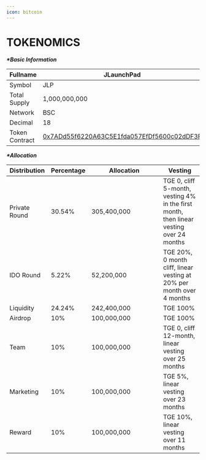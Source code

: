 ```yaml
---
icon: bitcoin
---
```


# TOKENOMICS

_**\*Basic Information**_

| Fullname       | JLaunchPad                                                                                                         |
| -------------- | ------------------------------------------------------------------------------------------------------------------ |
| Symbol         | JLP                                                                                                                |
| Total Supply   | 1,000,000,000                                                                                                      |
| Network        | BSC                                                                                                                |
| Decimal        | 18                                                                                                                 |
| Token Contract | [0x7ADd55f6220A63C5E1fda057EfDf5600c02dDF3F](https://bscscan.com/token/0x7add55f6220a63c5e1fda057efdf5600c02ddf3f) |

_**\*Allocation**_

<table><thead><tr><th>Distribution</th><th>Percentage</th><th width="171">Allocation</th><th>Vesting</th></tr></thead><tbody><tr><td>Private Round</td><td>30.54%</td><td>305,400,000</td><td>TGE 0, cliff 5-month, vesting 4% in the first month, then linear vesting over 24 months</td></tr><tr><td>IDO Round</td><td>5.22%</td><td>52,200,000</td><td>TGE 20%, 0 month cliff, linear vesting at 20% per month over 4 months</td></tr><tr><td>Liquidity</td><td>24.24%</td><td>242,400,000</td><td>TGE 100%</td></tr><tr><td>Airdrop</td><td>10%</td><td>100,000,000</td><td>TGE 100%</td></tr><tr><td>Team</td><td>10%</td><td>100,000,000</td><td>TGE 0, cliff 12-month, linear vesting over 25 months</td></tr><tr><td>Marketing</td><td>10%</td><td>100,000,000</td><td>TGE 5%, linear vesting over 23 months</td></tr><tr><td>Reward</td><td>10%</td><td>100,000,000</td><td>TGE 10%, linear vesting over 11 months</td></tr></tbody></table>
